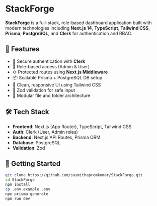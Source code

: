 # StackForge

**StackForge** is a full-stack, role-based dashboard application built with modern technologies including **Next.js 14**, **TypeScript**, **Tailwind CSS**, **Prisma**, **PostgreSQL**, and **Clerk** for authentication and RBAC.

## 🔧 Features

- 🔐 Secure authentication with **Clerk**
- 👤 Role-based access (Admin & User)
- ⚙️ Protected routes using **Next.js Middleware**
- 📦 Scalable Prisma + PostgreSQL DB setup
- 💅 Clean, responsive UI using Tailwind CSS
- 🧪 Zod validation for safe input
- 📁 Modular file and folder architecture

## 🛠 Tech Stack

- **Frontend**: Next.js (App Router), TypeScript, Tailwind CSS
- **Auth**: Clerk (User, Admin roles)
- **Backend**: Next.js API Routes, Prisma ORM
- **Database**: PostgreSQL
- **Validation**: Zod

## 🚀 Getting Started

```bash
git clone https://github.com/susmithapremkumar/StackForge.git
cd StackForge
npm install
cp .env.example .env
npx prisma generate
npm run dev
